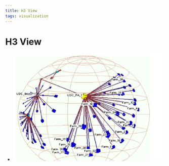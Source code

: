 ```yaml
---
title: H3 View
tags: visualization
---
```


# H3 View
- ![im](assets/Pasted%20Image%2020220506155853.png)




































































